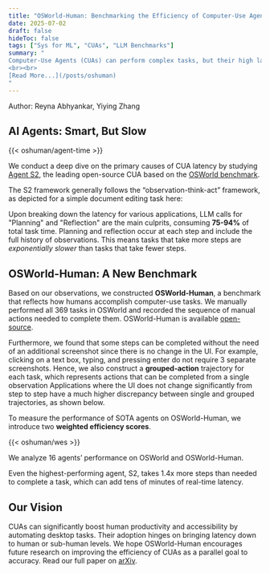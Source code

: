 ```yaml
---
title: "OSWorld-Human: Benchmarking the Efficiency of Computer-Use Agents"
date: 2025-07-02
draft: false
hideToc: false
tags: ["Sys for ML", "CUAs", "LLM Benchmarks"]
summary: "
Computer-Use Agents (CUAs) can perform complex tasks, but their high latency makes them impractical. A task taking a human minutes can take an agent over 20 minutes. We study these bottlenecks and construct a new benchmark, OSWorld-Human, that measures both accuracy and temporal efficiency of CUAs. 
<br><br>
[Read More...](/posts/oshuman)
"
---
```

Author: Reyna Abhyankar, Yiying Zhang

## AI Agents: Smart, But Slow

{{< oshuman/agent-time >}}

We conduct a deep dive on the primary causes of CUA latency by studying [Agent S2](https://www.simular.ai/articles/agent-s2), the leading open-source CUA based on the [OSWorld benchmark](https://os-world.github.io/).

The S2 framework generally follows the “observation-think-act” framework, as depicted for a simple document editing task here:

<!-- <p align="center">
  <img src="https://github.com/WukLab/wuklab_sysml/blob/main/static/images/oshuman/blog-fast.gif?raw=true" style="width: 80%">
</p> -->

Upon breaking down the latency for various applications, LLM calls for "Planning" and "Reflection" are the main culprits, consuming **75-94%** of total task time. Planning and reflection occur at each step and include the full history of observations. This means tasks that take more steps are *exponentially slower* than tasks that take fewer steps. 

<!-- {{< oshuman/agent-time >}} -->

## OSWorld-Human: A New Benchmark

Based on our observations, we constructed **OSWorld-Human**, a benchmark that reflects how humans accomplish computer-use tasks. We manually performed all 369 tasks in OSWorld and recorded the sequence of manual actions needed to complete them. OSWorld-Human is available [open-source](https://github.com/WukLab/osworld-human). 

Furthermore, we found that some steps can be completed without the need of an additional screenshot since there is no change in the UI. For example, clicking on a text box, typing, and pressing enter do not require 3 separate screenshots. Hence, we also construct a **grouped-action** trajectory for each task, which represents actions that can be completed from a single observation Applications where the UI does not change significantly from step to step have a much higher discrepancy between single and grouped trajectories, as shown below.
 
<!-- {{< oshuman/agent-time >}} -->

To measure the performance of SOTA agents on OSWorld-Human, we introduce two **weighted efficiency scores**. 

{{< oshuman/wes >}}

We analyze 16 agents’ performance on OSWorld and OSWorld-Human.

<!-- {{< oshuman/agent-time >}} -->

Even the highest-performing agent, S2, takes 1.4x more steps than needed to complete a task, which can add tens of minutes of real-time latency. 

## Our Vision

CUAs can significantly boost human productivity and accessibility by automating desktop tasks. Their adoption hinges on bringing latency down to human or sub-human levels. We hope OSWorld-Human encourages future research on improving the efficiency of CUAs as a parallel goal to accuracy. Read our full paper on [arXiv](https://arxiv.org/abs/2506.00384).